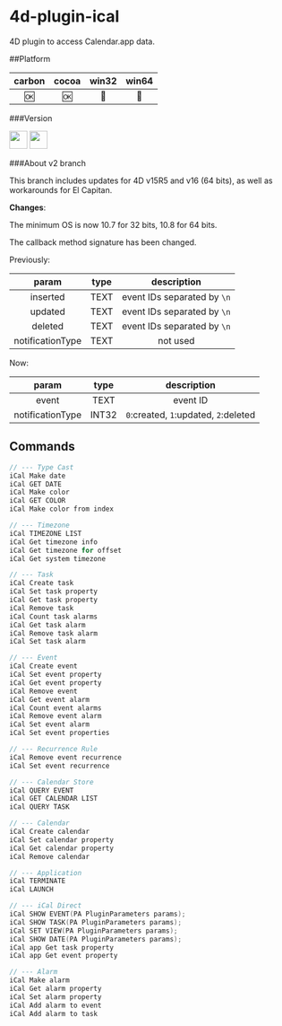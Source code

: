 4d-plugin-ical
==============

4D plugin to access Calendar.app data.

##Platform

| carbon | cocoa | win32 | win64 |
|:------:|:-----:|:---------:|:---------:|
|🆗|🆗|🚫|🚫|

###Version

<img src="https://cloud.githubusercontent.com/assets/1725068/18940649/21945000-8645-11e6-86ed-4a0f800e5a73.png" width="32" height="32" /> <img src="https://cloud.githubusercontent.com/assets/1725068/18940648/2192ddba-8645-11e6-864d-6d5692d55717.png" width="32" height="32" />

###About v2 branch 

This branch  includes updates for 4D v15R5 and v16 (64 bits), as well as workarounds for El Capitan.

**Changes**:

The minimum OS is now 10.7 for 32 bits, 10.8 for 64 bits. 

The callback method signature has been changed.

Previously:

| param | type | description |
|:------:|:-----:|:---------:|
| inserted | TEXT | event IDs separated by ``\n`` |
| updated | TEXT | event IDs separated by ``\n`` |
| deleted | TEXT | event IDs separated by ``\n`` |
| notificationType | TEXT | not used |

Now:

| param | type | description |
|:------:|:-----:|:---------:|
| event | TEXT | event ID |
| notificationType | INT32 | ``0``:created, ``1``:updated, ``2``:deleted |

Commands
---

```c
// --- Type Cast
iCal Make date
iCal GET DATE
iCal Make color
iCal GET COLOR
iCal Make color from index

// --- Timezone
iCal TIMEZONE LIST
iCal Get timezone info
iCal Get timezone for offset
iCal Get system timezone

// --- Task
iCal Create task
iCal Set task property
iCal Get task property
iCal Remove task
iCal Count task alarms
iCal Get task alarm
iCal Remove task alarm
iCal Set task alarm

// --- Event
iCal Create event
iCal Set event property
iCal Get event property
iCal Remove event
iCal Get event alarm
iCal Count event alarms
iCal Remove event alarm
iCal Set event alarm
iCal Set event properties

// --- Recurrence Rule
iCal Remove event recurrence
iCal Set event recurrence

// --- Calendar Store
iCal QUERY EVENT
iCal GET CALENDAR LIST
iCal QUERY TASK

// --- Calendar
iCal Create calendar
iCal Set calendar property
iCal Get calendar property
iCal Remove calendar

// --- Application
iCal TERMINATE
iCal LAUNCH

// --- iCal Direct
iCal SHOW EVENT(PA PluginParameters params);
iCal SHOW TASK(PA PluginParameters params);
iCal SET VIEW(PA PluginParameters params);
iCal SHOW DATE(PA PluginParameters params);
iCal app Get task property
iCal app Get event property

// --- Alarm
iCal Make alarm
iCal Get alarm property
iCal Set alarm property
iCal Add alarm to event
iCal Add alarm to task
```

